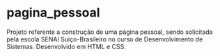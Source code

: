 # pagina_pessoal
Projeto referente a construção de uma página pessoal, sendo solicitada pela escola SENAI Suiço-Brasileiro no curso de Desenvolvimento de Sistemas. Desenvolvido em HTML e CSS.


